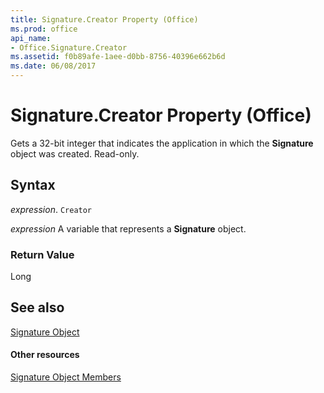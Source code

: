 ```yaml
---
title: Signature.Creator Property (Office)
ms.prod: office
api_name:
- Office.Signature.Creator
ms.assetid: f0b89afe-1aee-d0bb-8756-40396e662b6d
ms.date: 06/08/2017
---
```



# Signature.Creator Property (Office)

Gets a 32-bit integer that indicates the application in which the  **Signature** object was created. Read-only.


## Syntax

 _expression_. `Creator`

 _expression_ A variable that represents a **Signature** object.


### Return Value

Long


## See also


[Signature Object](signature-object-office.md)
#### Other resources


[Signature Object Members](signature-members-office.md)

